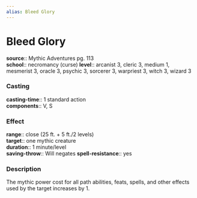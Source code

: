 ```yaml
---
alias: Bleed Glory
---
```


# Bleed Glory 

**source**:: Mythic Adventures pg. 113  
**school**:: necromancy (curse)
**level**:: arcanist 3, cleric 3, medium 1, mesmerist 3, oracle 3, psychic 3, sorcerer 3, warpriest 3, witch 3, wizard 3

### Casting 

**casting-time**:: 1 standard action  
**components**:: V, S

### Effect 

**range**:: close (25 ft. + 5 ft./2 levels)  
**target**:: one mythic creature  
**duration**:: 1 minute/level  
**saving-throw**:: Will negates
**spell-resistance**:: yes

### Description 

The mythic power cost for all path abilities, feats, spells, and other effects used by the target increases by 1.
